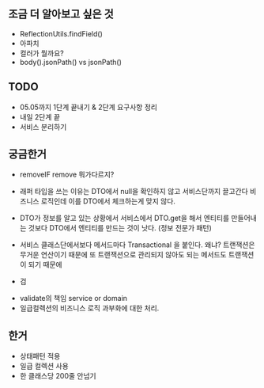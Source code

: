 ## 조금 더 알아보고 싶은 것
* ReflectionUtils.findField()
* 아파치
* 컬러가 뭘까요? 
* body().jsonPath() vs jsonPath()

## TODO
* 05.05까지 1단계 끝내기 & 2단계 요구사항 정리
* 내일 2단계 끝
* 서비스 분리하기

## 궁금한거  
* removeIF remove 뭐가다르지?
* 래퍼 타입을 쓰는 이유는 DTO에서 null을 확인하지 않고 서비스단까지 끌고간다
비즈니스 로직인데 이를 DTO에서 체크하는게 맞지 않다.

* DTO가 정보를 알고 있는 상황에서 
서비스에서 DTO.get을 해서 엔티티를 만들어내는 것보다
DTO에서 엔티티를 만드는 것이 낫다.
(정보 전문가 패턴)
* 서비스 클래스단에서보다 메서드마다 Transactional 을 붙인다. 
왜냐? 트랜잭션은 무거운 연산이기 때문에
또 트랜잭션으로 관리되지 않아도 되는 메서드도 트랜잭션이 되기 때문에
- 검

* validate의 책임 service or domain
* 일급컬렉션의 비즈니스 로직 과부화에 대한 처리. 
  
## 한거 
* 상태패턴 적용
* 일급 컬렉션 사용
* 한 클래스당 200줄 안넘기
